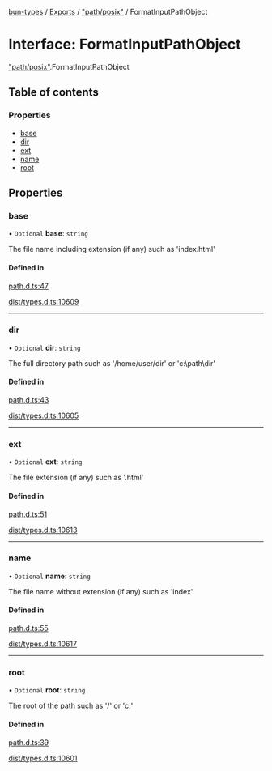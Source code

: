 [bun-types](../README.md) / [Exports](../modules.md) / ["path/posix"](../modules/path_posix_.md) / FormatInputPathObject

# Interface: FormatInputPathObject

["path/posix"](../modules/path_posix_.md).FormatInputPathObject

## Table of contents

### Properties

- [base](path_posix_.FormatInputPathObject.md#base)
- [dir](path_posix_.FormatInputPathObject.md#dir)
- [ext](path_posix_.FormatInputPathObject.md#ext)
- [name](path_posix_.FormatInputPathObject.md#name)
- [root](path_posix_.FormatInputPathObject.md#root)

## Properties

### base

• `Optional` **base**: `string`

The file name including extension (if any) such as 'index.html'

#### Defined in

[path.d.ts:47](https://github.com/valgaze/bun-types/blob/5e53f27/path.d.ts#L47)

[dist/types.d.ts:10609](https://github.com/valgaze/bun-types/blob/5e53f27/dist/types.d.ts#L10609)

___

### dir

• `Optional` **dir**: `string`

The full directory path such as '/home/user/dir' or 'c:\path\dir'

#### Defined in

[path.d.ts:43](https://github.com/valgaze/bun-types/blob/5e53f27/path.d.ts#L43)

[dist/types.d.ts:10605](https://github.com/valgaze/bun-types/blob/5e53f27/dist/types.d.ts#L10605)

___

### ext

• `Optional` **ext**: `string`

The file extension (if any) such as '.html'

#### Defined in

[path.d.ts:51](https://github.com/valgaze/bun-types/blob/5e53f27/path.d.ts#L51)

[dist/types.d.ts:10613](https://github.com/valgaze/bun-types/blob/5e53f27/dist/types.d.ts#L10613)

___

### name

• `Optional` **name**: `string`

The file name without extension (if any) such as 'index'

#### Defined in

[path.d.ts:55](https://github.com/valgaze/bun-types/blob/5e53f27/path.d.ts#L55)

[dist/types.d.ts:10617](https://github.com/valgaze/bun-types/blob/5e53f27/dist/types.d.ts#L10617)

___

### root

• `Optional` **root**: `string`

The root of the path such as '/' or 'c:\'

#### Defined in

[path.d.ts:39](https://github.com/valgaze/bun-types/blob/5e53f27/path.d.ts#L39)

[dist/types.d.ts:10601](https://github.com/valgaze/bun-types/blob/5e53f27/dist/types.d.ts#L10601)
